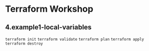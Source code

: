 # Terraform Workshop

## 4.example1-local-variables

`terraform init`
`terraform validate`
`terraform plan`
`terraform apply`
`terraform destroy`

